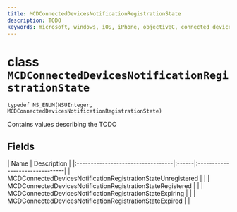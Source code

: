 ```yaml
---
title: MCDConnectedDevicesNotificationRegistrationState
description: TODO
keywords: microsoft, windows, iOS, iPhone, objectiveC, connected devices, Project Rome
---
```


# class `MCDConnectedDevicesNotificationRegistrationState` 

```
typedef NS_ENUM(NSUInteger, MCDConnectedDevicesNotificationRegistrationState)
```  
Contains values describing the TODO 

## Fields

| Name                              |    Description    |
|:----------------------------------|:------|:-------------------------------|
| MCDConnectedDevicesNotificationRegistrationStateUnregistered |  |
| MCDConnectedDevicesNotificationRegistrationStateRegistered | |
| MCDConnectedDevicesNotificationRegistrationStateExpiring |  |
| MCDConnectedDevicesNotificationRegistrationStateExpired |  |
